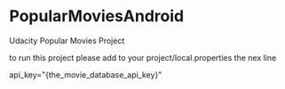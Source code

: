# PopularMoviesAndroid
Udacity Popular Movies Project

to run this project please add to your project/local.properties the nex line 

api_key="{the_movie_database_api_key}" 